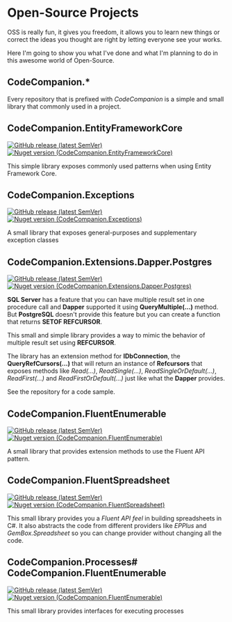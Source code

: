 # Open-Source Projects
OSS is really fun, it gives you freedom, it allows you to learn new things or correct the ideas you thought are right by letting everyone see your works.

Here I'm going to show you what I've done and what I'm planning to do in this awesome world of Open-Source.





## CodeCompanion.*
Every repository that is prefixed with *CodeCompanion* is a simple and small library that commonly used in a project.





## CodeCompanion.EntityFrameworkCore
[![GitHub release (latest SemVer)](https://img.shields.io/github/v/release/kblyr/CodeCompanion.EntityFrameworkCore?color=white&logo=github)](https://github.com/kblyr/CodeCompanion.EntityFrameworkCore)
[![Nuget version (CodeCompanion.EntityFrameworkCore)](https://img.shields.io/nuget/v/CodeCompanion.EntityFrameworkCore?logo=nuget)](https://www.nuget.org/packages/CodeCompanion.EntityFrameworkCore)

This simple library exposes commonly used patterns when using Entity Framework Core.





## CodeCompanion.Exceptions
[![GitHub release (latest SemVer)](https://img.shields.io/github/v/release/kblyr/CodeCompanion.Exceptions?color=white&logo=github)](https://github.com/kblyr/CodeCompanion.Exceptions)
[![Nuget version (CodeCompanion.Exceptions)](https://img.shields.io/nuget/v/CodeCompanion.Exceptions?logo=nuget)](https://www.nuget.org/packages/CodeCompanion.Exceptions)

A small library that exposes general-purposes and supplementary exception classes





## CodeCompanion.Extensions.Dapper.Postgres
[![GitHub release (latest SemVer)](https://img.shields.io/github/v/release/kblyr/CodeCompanion.Extensions.Dapper.Postgres?color=white&logo=github)](https://github.com/kblyr/CodeCompanion.Extensions.Dapper.Postgres)
[![Nuget version (CodeCompanion.Extensions.Dapper.Postgres)](https://img.shields.io/nuget/v/CodeCompanion.Extensions.Dapper.Postgres?logo=nuget)](https://www.nuget.org/packages/CodeCompanion.Extensions.Dapper.Postgres)

**SQL Server** has a feature that you can have multiple result set in one procedure call and **Dapper** supported it using **QueryMultiple(...)** method. But **PostgreSQL** doesn't provide this feature but you can create a function that returns **SETOF REFCURSOR**. 

This small and simple library provides a way to mimic the behavior of multiple result set using **REFCURSOR**.

The library has an extension method for **IDbConnection**, the **QueryRefCursors(...)** that will return an instance of **Refcursors** that exposes methods like *Read(...)*, *ReadSingle(...)*, *ReadSingleOrDefault(...)*, *ReadFirst(...)* and *ReadFirstOrDefault(...)* just like what the **Dapper** provides.

See the repository for a code sample.





## CodeCompanion.FluentEnumerable
[![GitHub release (latest SemVer)](https://img.shields.io/github/v/release/kblyr/CodeCompanion.FluentEnumerable?color=white&logo=github)](https://github.com/kblyr/CodeCompanion.FluentEnumerable)
[![Nuget version (CodeCompanion.FluentEnumerable)](https://img.shields.io/nuget/v/CodeCompanion.FluentEnumerable?logo=nuget)](https://www.nuget.org/packages/CodeCompanion.FluentEnumerable)

A small library that provides extension methods to use the Fluent API pattern.





## CodeCompanion.FluentSpreadsheet
[![GitHub release (latest SemVer)](https://img.shields.io/github/v/release/kblyr/CodeCompanion.FluentSpreadsheet?color=white&logo=github)](https://github.com/kblyr/CodeCompanion.FluentSpreadsheet)
[![Nuget version (CodeCompanion.FluentSpreadsheet)](https://img.shields.io/nuget/v/CodeCompanion.FluentSpreadsheet?logo=nuget)](https://www.nuget.org/packages/CodeCompanion.FluentSpreadsheet)

This small library provides you a *Fluent API feel* in building spreadsheets in C#. It also abstracts the code from different providers like *EPPlus* and *GemBox.Spreadsheet* so you can change provider without changing all the code.





## CodeCompanion.Processes# CodeCompanion.FluentEnumerable
[![GitHub release (latest SemVer)](https://img.shields.io/github/v/release/kblyr/CodeCompanion.FluentEnumerable?color=white&logo=github)](https://github.com/kblyr/CodeCompanion.FluentEnumerable)
[![Nuget version (CodeCompanion.FluentEnumerable)](https://img.shields.io/nuget/v/CodeCompanion.FluentEnumerable?logo=nuget)](https://www.nuget.org/packages/CodeCompanion.FluentEnumerable)

This small library provides interfaces for executing processes

